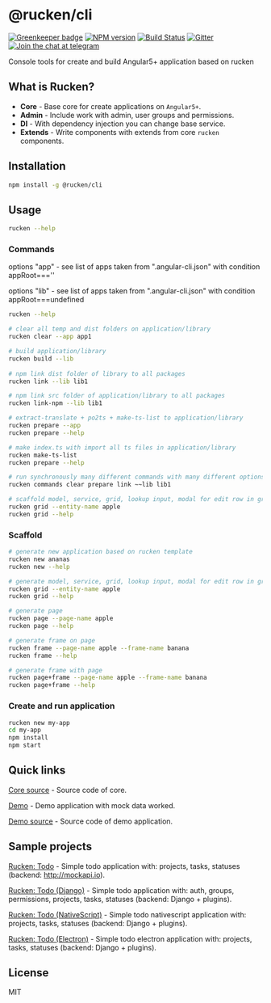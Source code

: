 # @rucken/cli

[![Greenkeeper badge](https://badges.greenkeeper.io/rucken/cli.svg)](https://greenkeeper.io/)
[![NPM version][npm-image]][npm-url]
[![Build Status][travis-image]][travis-url]
[![Gitter][gitter-image]][gitter-url]
[![Join the chat at telegram][telegram-image]][telegram-url]

Console tools for create and build Angular5+ application based on rucken

## What is Rucken?

- **Core** - Base core for create applications on `Angular5+`.
- **Admin** - Include work with admin, user groups and permissions.
- **DI** - With dependency injection you can change base service.
- **Extends** - Write components with extends from core `rucken` components.

## Installation

```bash
npm install -g @rucken/cli
```

## Usage

```bash
rucken --help
```

### Commands

options "app" - see list of apps taken from ".angular-cli.json" with condition appRoot===''

options "lib" - see list of apps taken from ".angular-cli.json" with condition appRoot===undefined

```bash
rucken --help

# clear all temp and dist folders on application/library
rucken clear --app app1  

# build application/library
rucken build --lib  
      
# npm link dist folder of library to all packages                 
rucken link --lib lib1 

# npm link src folder of application/library to all packages
rucken link-npm --lib lib1  

# extract-translate + po2ts + make-ts-list to application/library                    
rucken prepare --app
rucken prepare --help  

# make index.ts with import all ts files in application/library                 
rucken make-ts-list  
rucken prepare --help    

# run synchronously many different commands with many different options, for run with options use "~~" instead "--"
rucken commands clear prepare link ~~lib lib1          

# scaffold model, service, grid, lookup input, modal for edit row in grid, modal for select items from grid with items
rucken grid --entity-name apple  
rucken grid --help  
```
### Scaffold

```bash
# generate new application based on rucken template
rucken new ananas
rucken new --help  

# generate model, service, grid, lookup input, modal for edit row in grid, modal for select items from grid with items
rucken grid --entity-name apple  
rucken grid --help

# generate page
rucken page --page-name apple  
rucken page --help  

# generate frame on page
rucken frame --page-name apple --frame-name banana
rucken frame --help

# generate frame with page
rucken page+frame --page-name apple --frame-name banana
rucken page+frame --help  
```
### Create and run application

```bash
rucken new my-app
cd my-app
npm install
npm start
```

## Quick links

[Core source](https://github.com/rucken/core) - Source code of core.

[Demo](https://rucken.github.io/core) - Demo application with mock data worked.

[Demo source](https://github.com/rucken/core/tree/master/apps/demo) - Source code of demo application.

## Sample projects

[Rucken: Todo](https://github.com/rucken/todo-web) - Simple todo application with: projects, tasks, statuses (backend: http://mockapi.io).

[Rucken: Todo (Django)](https://github.com/rucken/todo-django) - Simple todo application with: auth, groups, permissions, projects, tasks, statuses (backend: Django + plugins).

[Rucken: Todo (NativeScript)](https://github.com/rucken/todo-nativescript) - Simple todo nativescript application with: projects, tasks, statuses (backend: Django + plugins).

[Rucken: Todo (Electron)](https://github.com/rucken/todo-electron) - Simple todo electron application with: projects, tasks, statuses (backend: Django + plugins).

## License

MIT

[travis-image]: https://travis-ci.org/rucken/cli.svg?branch=master
[travis-url]: https://travis-ci.org/rucken/cli
[gitter-image]: https://img.shields.io/gitter/room/rucken/cli.js.svg
[gitter-url]: https://gitter.im/rucken/cli
[npm-image]: https://badge.fury.io/js/%40rucken%2Fcli.svg
[npm-url]: https://npmjs.org/package/@rucken/cli
[dependencies-image]: https://david-dm.org/rucken/cli/status.svg
[dependencies-url]: https://david-dm.org/rucken/cli
[telegram-image]: https://img.shields.io/badge/chat-telegram-blue.svg?maxAge=2592000
[telegram-url]: https://t.me/rucken
